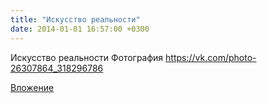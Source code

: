 ```yaml
---
title: "Искусство реальности"
date: 2014-01-01 16:57:00 +0300
---
```


Искусство реальности
Фотография
https://vk.com/photo-26307864_318296786

[Вложение](https://vk.com/photo-26307864_318296786)

